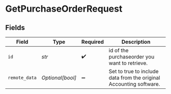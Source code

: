 # GetPurchaseOrderRequest


## Fields

| Field                                                              | Type                                                               | Required                                                           | Description                                                        |
| ------------------------------------------------------------------ | ------------------------------------------------------------------ | ------------------------------------------------------------------ | ------------------------------------------------------------------ |
| `id`                                                               | *str*                                                              | :heavy_check_mark:                                                 | id of the purchaseorder you want to retrieve.                      |
| `remote_data`                                                      | *Optional[bool]*                                                   | :heavy_minus_sign:                                                 | Set to true to include data from the original Accounting software. |